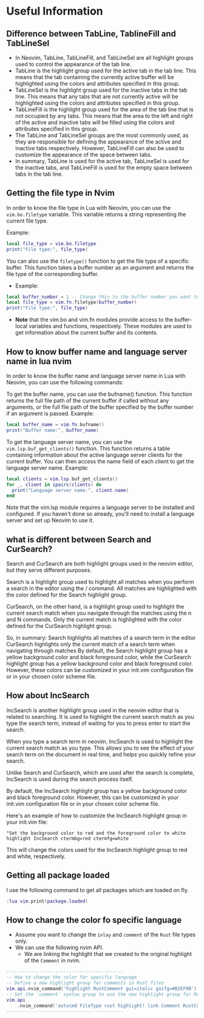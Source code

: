 # Useful Information

## Difference between TabLine, TablineFill and TabLineSel

- In Neovim, TabLine, TabLineFill, and TabLineSel are all highlight groups used
  to control the appearance of the tab line.
- TabLine is the highlight group used for the active tab in the tab line. This
  means that the tab containing the currently active buffer will be highlighted
  using the colors and attributes specified in this group.
- TabLineSel is the highlight group used for the inactive tabs in the tab line.
  This means that any tabs that are not currently active will be highlighted
  using the colors and attributes specified in this group.
- TabLineFill is the highlight group used for the area of the tab line that is
  not occupied by any tabs. This means that the area to the left and right of
  the active and inactive tabs will be filled using the colors and attributes
  specified in this group.
- The TabLine and TabLineSel groups are the most commonly used, as they are
  responsible for defining the appearance of the active and inactive tabs
  respectively. However, TabLineFill can also be used to customize the
  appearance of the space between tabs.
- In summary, TabLine is used for the active tab, TabLineSel is used for the
  inactive tabs, and TabLineFill is used for the empty space between tabs in
  the tab line.

## Getting the file type in Nvim

In order to know the file type in Lua with Neovim, you can use the
`vim.bo.filetype` variable. This variable returns a string representing the
current file type.

Example:

```lua
local file_type = vim.bo.filetype
print("File type:", file_type)
```

You can also use the `filetype()` function to get the file type of a specific
buffer. This function takes a buffer number as an argument and returns the file
type of the corresponding buffer.

- Example:

```lua
local buffer_number = 1 -- Change this to the buffer number you want to check
local file_type = vim.fn.filetype(buffer_number)
print("File type:", file_type)
```

- **Note** that the vim.bo and vim.fn modules provide access to the
  buffer-local variables and functions, respectively. These modules are used to
  get information about the current buffer and its contents.

## How to know buffer name and language server name in lua nvim

In order to know the buffer name and language server name in Lua with Neovim,
you can use the following commands:

To get the buffer name, you can use the bufname() function. This function
returns the full file path of the current buffer if called without any
arguments, or the full file path of the buffer specified by the buffer number
if an argument is passed. Example:

```lua
local buffer_name = vim.fn.bufname()
print("Buffer name:", buffer_name)
```

To get the language server name, you can use the `vim.lsp.buf_get_clients()`
function. This function returns a table containing information about the active
language server clients for the current buffer. You can then access the name
field of each client to get the language server name. Example:

```lua
local clients = vim.lsp.buf_get_clients()
for _, client in ipairs(clients) do
  print("Language server name:", client.name)
end
```

Note that the vim.lsp module requires a language server to be installed and
configured. If you haven't done so already, you'll need to install a language
server and set up Neovim to use it.

## what is different between Search and CurSearch?

Search and CurSearch are both highlight groups used in the neovim editor, but
they serve different purposes.

Search is a highlight group used to highlight all matches when you perform a
search in the editor using the / command. All matches are highlighted with the
color defined for the Search highlight group.

CurSearch, on the other hand, is a highlight group used to highlight the
current search match when you navigate through the matches using the n and N
commands. Only the current match is highlighted with the color defined for the
CurSearch highlight group.

So, in summary: Search highlights all matches of a search term in the editor
CurSearch highlights only the current match of a search term when navigating
through matches By default, the Search highlight group has a yellow background
color and black foreground color, while the CurSearch highlight group has a
yellow background color and black foreground color. However, these colors can
be customized in your init.vim configuration file or in your chosen color
scheme file.

## How about IncSearch

IncSearch is another highlight group used in the neovim editor that is related
to searching. It is used to highlight the current search match as you type the
search term, instead of waiting for you to press enter to start the search.

When you type a search term in neovim, IncSearch is used to highlight the
current search match as you type. This allows you to see the effect of your
search term on the document in real time, and helps you quickly refine your
search.

Unlike Search and CurSearch, which are used after the search is complete,
IncSearch is used during the search process itself.

By default, the IncSearch highlight group has a yellow background color and
black foreground color. However, this can be customized in your init.vim
configuration file or in your chosen color scheme file.

Here's an example of how to customize the IncSearch highlight group in your
init.vim file:

```vim
"Set the background color to red and the foreground color to white
highlight IncSearch ctermbg=red ctermfg=white
```

This will change the colors used for the IncSearch highlight group to red and
white, respectively.

## Getting all package loaded

I use the following command to get all packages which are loaded on fly.

```lua
:lua vim.print(package.loaded)
```

## How to change the color fo specific language

- Assume you want to change the `inlay` and `comment` of the `Rust` file types only.
- We can use the following nvim API.
  - We are linking the highlight that we created to the original highlight of the `Comment` in nvim.

```lua
-------------------------------------------
-- How to change the color for specific language
-- Define a new highlight group for comments in Rust files
vim.api.nvim_command('highlight RustComment gui=italic guifg=#B2EF9B')
-- Set the `comment` syntax group to use the new highlight group for Rust files
vim.api
    .nvim_command('autocmd FileType rust highlight! link Comment RustComment')
-------------------------------------------
```
